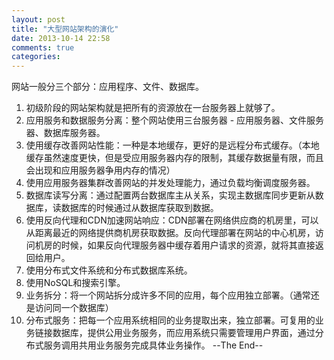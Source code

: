 ```yaml
---
layout: post
title: "大型网站架构的演化"
date: 2013-10-14 22:58
comments: true
categories: 
---
```


网站一般分三个部分：应用程序、文件、数据库。 

  1. 初级阶段的网站架构就是把所有的资源放在一台服务器上就够了。
  2. 应用服务和数据服务分离：整个网站使用三台服务器 - 应用服务器、文件服务器、数据库服务器。
  3. 使用缓存改善网站性能：一种是本地缓存，更好的是远程分布式缓存。（本地缓存虽然速度更快，但是受应用服务器内存的限制，其缓存数据量有限，而且会出现和应用服务器争用内存的情况）
  4. 使用应用服务器集群改善网站的并发处理能力，通过负载均衡调度服务器。
  5. 数据库读写分离：通过配置两台数据库主从关系，实现主数据库同步更新从数据库，读数据库的时候通过从数据库获取到数据。
  6. 使用反向代理和CDN加速网站响应：CDN部署在网络供应商的机房里，可以从距离最近的网络提供商机房获取数据。反向代理部署在网站的中心机房，访问机房的时候，如果反向代理服务器中缓存着用户请求的资源，就将其直接返回给用户。
  7. 使用分布式文件系统和分布式数据库系统。
  8. 使用NoSQL和搜索引擎。
  9. 业务拆分：将一个网站拆分成许多不同的应用，每个应用独立部署。（通常还是访问同一个数据库）
  10. 分布式服务：把每一个应用系统相同的业务提取出来，独立部署。可复用的业务链接数据库，提供公用业务服务，而应用系统只需要管理用户界面，通过分布式服务调用共用业务服务完成具体业务操作。
\--The End--